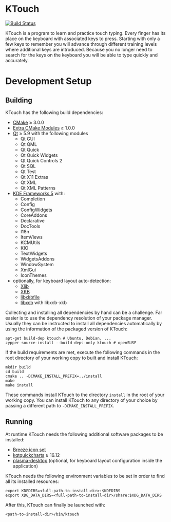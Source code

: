 # KTouch

[![Build Status](https://build.kde.org/view/Applications/job/Applications%20ktouch%20kf5-qt5%20SUSEQt5.9/badge/icon)](https://build.kde.org/view/Applications/job/Applications%20ktouch%20kf5-qt5%20SUSEQt5.9/)

KTouch is a program to learn and practice touch typing. Every finger
has its place on the keyboard with associated keys to press. Starting
with only a few keys to remember you will advance through different
training levels where additional keys are introduced. Because you no
longer need to search for the keys on the keyboard you will be able
to type quickly and accurately.

# Development Setup

## Building

KTouch has the following build dependencies:

 * [CMake][cmake] ≥ 3.0.0
 * [Extra CMake Modules][ecm] ≥ 1.0.0
 * [Qt][qt] ≥ 5.9 with the following modules
   * Qt GUI
   * Qt QML
   * Qt Quick
   * Qt Quick Widgets
   * Qt Quick Controls 2
   * Qt SQL
   * Qt Test
   * Qt X11 Extras
   * Qt XML
   * Qt XML Patterns
 * [KDE Frameworks 5][kf5] with:
   * Completion
   * Config
   * ConfigWidgets
   * CoreAddons
   * Declarative
   * DocTools
   * I18n
   * ItemViews
   * KCMUtils
   * KIO
   * TextWidgets
   * WidgetsAddons
   * WindowSystem
   * XmlGui
   * IconThemes
 * optionally, for keyboard layout auto-detection:
   * [Xlib][xlib]
   * [XKB][xkb]
   * [libxkbfile][libxkbfile]
   * [libxcb][libxcb] with libxcb-xkb

[cmake]: https://cmake.org/
[ecm]: https://cgit.kde.org/extra-cmake-modules.git/
[qt]: https://www.qt.io/
[kf5]: https://api.kde.org/frameworks/
[xlib]: https://tronche.com/gui/x/xlib/
[xkb]: https://www.x.org/wiki/XKB/
[libxkbfile]: https://gitlab.freedesktop.org/xorg/lib/libxkbfile
[libxcb]: https://xcb.freedesktop.org/

Collecting and installing all dependencies by hand can be a challenge.
Far easier is to use the dependency resolution of your package
manager. Usually they can be instructed to install all dependencies
automatically by using the information of the packaged version of
KTouch:

    apt-get build-dep ktouch # Ubuntu, Debian, ...
    zypper source-install --build-deps-only ktouch # openSUSE

If the build requirements are met, execute the following commands in
the root directory of your working copy to built and install KTouch:

    mkdir build
    cd build
    cmake .. -DCMAKE_INSTALL_PREFIX=../install
    make
    make install

These commands install KTouch to the directory `install` in the root of
your working copy. You can install KTouch to any directory of your
choice by passing a different path to `-DCMAKE_INSTALL_PREFIX`.

## Running

At runtime KTouch needs the following additional software packages to be
installed:

 * [Breeze icon set][breeze]
 * [kqtquickcharts][kqtquickcharts] ≥ 16.12
 * [plasma-desktop][plasma-desktop] (optional, for keyboard layout
   configuration inside the application)

[breeze]: https://phabricator.kde.org/source/breeze-icons/
[kqtquickcharts]: https://phabricator.kde.org/source/kqtquickcharts/
[plasma-desktop]: https://phabricator.kde.org/source/plasma-desktop/

KTouch needs the following environment variables to be set in order
to find all its installed resources:

    export KDEDIRS=<full-path-to-install-dir>:$KDEDIRS
    export XDG_DATA_DIRS=<full-path-to-install-dir>/share:$XDG_DATA_DIRS

After this, KTouch can finally be launched with:

    <path-to-install-dir>/bin/ktouch
